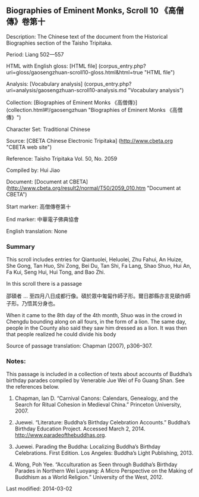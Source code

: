 ##  Biographies of Eminent Monks, Scroll 10 《高僧傳》卷第十

Description: The Chinese text of the document from the Historical Biographies section of the Taisho Tripitaka.

Period: Liang 502—557

HTML with English gloss: [HTML file] (corpus_entry.php?uri=gloss/gaosengzhuan-scroll10-gloss.html&html=true "HTML file")

Analysis: [Vocabulary analysis] (corpus_entry.php?uri=analysis/gaosengzhuan-scroll10-analysis.md "Vocabulary analysis")

Collection: [Biographies of Eminent Monks 《高僧傳》] (collection.html#!/gaosengzhuan "Biographies of Eminent Monks 《高僧傳》")

Character Set: Traditional Chinese

Source: [CBETA Chinese Electronic Tripitaka] (http://www.cbeta.org "CBETA web site")

Reference: Taisho Tripitaka Vol. 50, No. 2059

Compiled by: Hui Jiao

Document: [Document at CBETA] (http://www.cbeta.org/result2/normal/T50/2059_010.htm "Document at CBETA")

Start marker: 高僧傳卷第十

End marker: 中華電子佛典協會

English	translation: None

### Summary
This scroll includes entries for Qiantuolei, Heluolei, Zhu Fahui, An Huize, She Gong, Tan Huo, Shi Zong, Bei Du, Tan Shi, Fa Lang, Shao Shuo, Hui An, Fa Kui, Seng Hui, Hui Tong, and Bao Zhi.

In this scroll there is a passage 

邵碩者 … 至四月八日成都行像。碩於眾中匍匐作師子形。爾日郡縣亦言見碩作師子形。乃悟其分身也。

When it came to the 8th day of the 4th month, Shuo was in the crowd in Chengdu bounding along on all fours, in the form of a lion. The same day, people in the County also said they saw him dressed as a lion. It was then that people realized he could divide his body

Source of passage translation: Chapman (2007), p306–307.

### Notes: 
This passage is included in a collection of texts about accounts of Buddha’s birthday parades compiled by Venerable Jue Wei of Fo Guang Shan. See the references below.

1. Chapman, Ian D. “Carnival Canons: Calendars, Genealogy, and the Search for Ritual Cohesion in Medieval China.” Princeton University, 2007.

2. Juewei. “Literature: Buddha’s Birthday Celebration Accounts.” Buddha’s Birthday Education Project. Accessed March 2, 2014. <a href="http://www.paradeofthebuddhas.org">http://www.paradeofthebuddhas.org</a>.

3. Juewei. Parading the Buddha: Localizing Buddha’s Birthday Celebrations. First Edition. Los Angeles: Buddha’s Light Publishing, 2013.

4. Wong, Poh Yee. “Acculturation as Seen through Buddha’s Birthday Parades in Northern Wei Luoyang: A Micro Perspective on the Making of Buddhism as a World Religion.” University of the West, 2012.

Last modified: 2014-03-02
